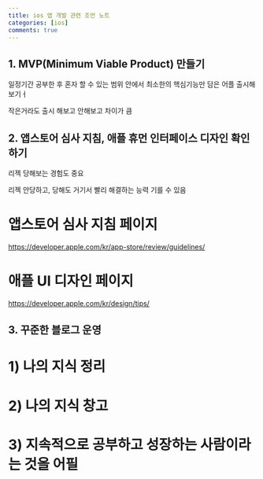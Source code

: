 ```yaml
---
title: ios 앱 개발 관련 조언 노트
categories: [ios]
comments: true
---
```


## 1. MVP(Minimum Viable Product) 만들기

일정기간 공부한 후 혼자 할 수 있는 범위 안에서 최소한의 핵심기능만 담은 어플 출시해보기ㅓ

작은거라도 출시 해보고 안해보고 차이가 큼


## 2. 앱스토어 심사 지침, 애플 휴먼 인터페이스 디자인 확인하기

리젝 당해보는 경험도 중요

리젝 안당하고, 당해도 거기서 빨리 해결하는 능력 기를 수 있음

# 앱스토어 심사 지침 페이지
https://developer.apple.com/kr/app-store/review/guidelines/

# 애플 UI 디자인 페이지
https://developer.apple.com/kr/design/tips/


## 3. 꾸준한 블로그 운영

# 1) 나의 지식 정리

# 2) 나의 지식 창고

# 3) 지속적으로 공부하고 성장하는 사람이라는 것을 어필


